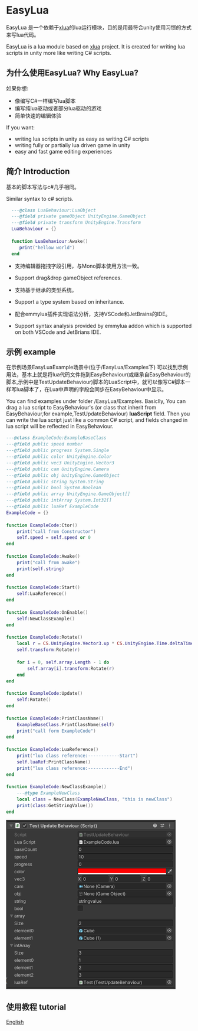 # EasyLua

EasyLua 是一个依赖于[xlua](https://github.com/Tencent/xLua)的lua运行模块，目的是用最符合unity使用习惯的方式来写lua代码。

EasyLua is a lua module based on [xlua](https://github.com/Tencent/xLua) project. It is created for writing lua scripts in unity more like writing C# scripts. 

## 为什么使用EasyLua? Why EasyLua?
如果你想:
* 像编写C#一样编写lua脚本
* 编写纯lua驱动或者部分lua驱动的游戏
* 简单快速的编辑体验

If you want:
* writing lua scripts in unity as easy as writing C# scripts
* writing fully or partially lua driven game in unity
* easy and fast game editing experiences


## 简介 Introduction

基本的脚本写法与c#几乎相同。

Similar syntax to c# scripts.

```Lua
  ---@class LuaBehaviour:LuaObject
  ---@field private gameObject UnityEngine.GameObject
  ---@field private transform UnityEngine.Transform
  LuaBehaviour = {}

  function LuaBehaviour:Awake()
     print("hellow world")
  end
```

* 支持编辑器拖拽字段引用，与Mono脚本使用方法一致。
* Support drag&drop gameObject references.

* 支持基于继承的类型系统。
* Support a type system based on inheritance.

* 配合emmylua插件实现语法分析，支持VSCode和JetBrains的IDE。
* Support syntax analysis provided by emmylua addon which is supported on both VSCode and JetBrians IDE.

## 示例 example

在示例场景EasyLuaExample场景中(位于/EasyLua/Examples下) 可以找到示例用法，基本上就是将lua代码文件拖到EasyBehaviour(或继承自EasyBehaviour的脚本,示例中是TestUpdateBehaviour)脚本的LuaScript中，就可以像写C#脚本一样写lua脚本了，在Lua中声明的字段会同步在EasyBehaviour中显示。

You can find examples under folder /EasyLua/Examples. Basiclly, You can drag a lua script to EasyBehaviour's (or class that inherit from EasyBehaviour,for example,TestUpdateBehaviour) **luaScript** field. Then you can write the lua script just like a common  C# script, and fields changed in lua script will be reflected in EasyBehaviour.

```Lua
---@class ExampleCode:ExampleBaseClass
---@field public speed number
---@field public progress System.Single
---@field public color UnityEngine.Color
---@field public vec3 UnityEngine.Vector3
---@field public cam UnityEngine.Camera
---@field public obj UnityEngine.GameObject
---@field public string System.String
---@field public bool System.Boolean
---@field public array UnityEngine.GameObject[]
---@field public intArray System.Int32[]
---@field public luaRef ExampleCode
ExampleCode = {}

function ExampleCode:Ctor()
    print("call from Constructor")
    self.speed = self.speed or 0
end

function ExampleCode:Awake()
    print("call from awake")
    print(self.string)
end

function ExampleCode:Start()
    self:LuaReference()
end

function ExampleCode:OnEnable()
    self:NewClassExample()
end

function ExampleCode:Rotate()
    local r = CS.UnityEngine.Vector3.up * CS.UnityEngine.Time.deltaTime * self.speed
    self.transform:Rotate(r)

    for i = 0, self.array.Length - 1 do
        self.array[i].transform:Rotate(r)
    end
end

function ExampleCode:Update()
    self:Rotate()
end

function ExampleCode:PrintClassName()
    ExampleBaseClass.PrintClassName(self)
    print("call form ExampleCode")
end

function ExampleCode:LuaReference()
    print("lua class reference:------------Start")
    self.luaRef:PrintClassName()
    print("lua class reference:------------End")
end

function ExampleCode:NewClassExample()
    ---@type ExampleNewClass
    local class = NewClass(ExampleNewClass, "this is newClass")
    print(class:GetStringValue())
end

```

![脚本示例](./pic_script.png)


## 使用教程 tutorial

[English](./tutorial.md)